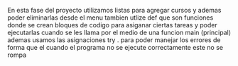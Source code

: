 En esta fase del proyecto utilizamos listas para agregar cursos   y ademas poder eliminarlas desde el menu
tambien utlize def que son funciones donde se crean bloques de codigo para asiganar ciertas tareas y poder ejecutarlas cuando se les llama por el medio de una funcion main (principal)
ademas usamos las asignaciones try . para poder manejar los errores de forma que el cuando el programa no se ejecute correctamente este no se rompa
